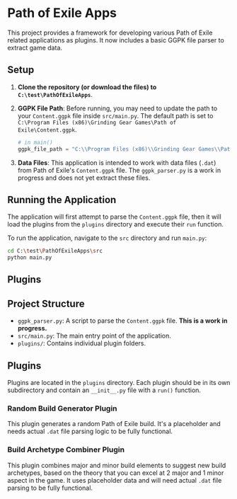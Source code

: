 # Path of Exile Apps

This project provides a framework for developing various Path of Exile related applications as plugins. It now includes a basic GGPK file parser to extract game data.

## Setup

1.  **Clone the repository (or download the files) to `C:\test\PathOfExileApps`**.

2.  **GGPK File Path**: Before running, you may need to update the path to your `Content.ggpk` file inside `src/main.py`. The default path is set to `C:\Program Files (x86)\Grinding Gear Games\Path of Exile\Content.ggpk`.

    ```python:C:\test\PathOfExileApps\src\main.py
    # in main()
    ggpk_file_path = "C:\\Program Files (x86)\\Grinding Gear Games\\Path of Exile\\Content.ggpk" # IMPORTANT: USER MUST CHANGE THIS if the path is different
    ```

3.  **Data Files**: This application is intended to work with data files (`.dat`) from Path of Exile's `Content.ggpk` file. The `ggpk_parser.py` is a work in progress and does not yet extract these files.

## Running the Application

The application will first attempt to parse the `Content.ggpk` file, then it will load the plugins from the `plugins` directory and execute their `run` function.

To run the application, navigate to the `src` directory and run `main.py`:

```bash
cd C:\test\PathOfExileApps\src
python main.py
```

## Plugins

## Project Structure

- `ggpk_parser.py`: A script to parse the `Content.ggpk` file. **This is a work in progress.**
- `src/main.py`: The main entry point of the application.
- `plugins/`: Contains individual plugin folders.

## Plugins

Plugins are located in the `plugins` directory. Each plugin should be in its own subdirectory and contain an `__init__.py` file with a `run()` function.

### Random Build Generator Plugin

This plugin generates a random Path of Exile build. It's a placeholder and needs actual `.dat` file parsing logic to be fully functional.

### Build Archetype Combiner Plugin

This plugin combines major and minor build elements to suggest new build archetypes, based on the theory that you can excel at 2 major and 1 minor aspect in the game. It uses placeholder data and will need actual `.dat` file parsing to be fully functional.

